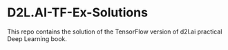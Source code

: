 # D2L.AI-TF-Ex-Solutions
This repo contains the solution of the TensorFlow  version of d2l.ai practical Deep Learning book.
